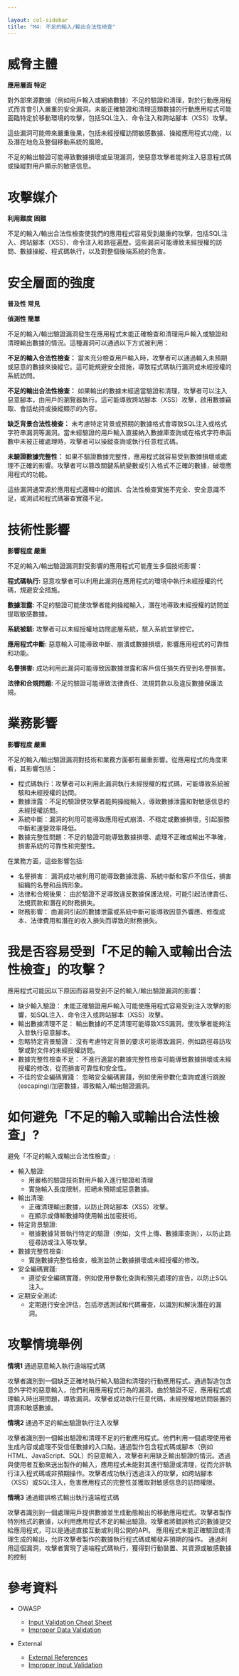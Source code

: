 ```yaml
---

layout: col-sidebar
title: "M4: 不足的輸入/輸出合法性檢查"
---
```


# 威脅主體

**應用層面 特定**

對外部來源數據（例如用戶輸入或網絡數據）不足的驗證和清理，對於行動應用程式而言會引入嚴重的安全漏洞。未能正確驗證和清理這類數據的行動應用程式可能面臨特定於移動環境的攻擊，包括SQL注入、命令注入和跨站腳本（XSS）攻擊。

這些漏洞可能帶來嚴重後果，包括未經授權訪問敏感數據、操縱應用程式功能，以及潛在地危及整個移動系統的風險。

不足的輸出驗證可能導致數據損壞或呈現漏洞，使惡意攻擊者能夠注入惡意程式碼或操縱對用戶顯示的敏感信息。

# 攻擊媒介

**利用難度 困難**

不足的輸入/輸出合法性檢查使我們的應用程式容易受到嚴重的攻擊，包括SQL注入、跨站腳本（XSS）、命令注入和路徑遍歷。這些漏洞可能導致未經授權的訪問、數據操縱、程式碼執行，以及對整個後端系統的危害。

# 安全層面的強度	

**普及性 常見**

**偵測性 簡單**

不足的輸入/輸出驗證漏洞發生在應用程式未能正確檢查和清理用戶輸入或驗證和清理輸出數據的情況。這種漏洞可以通過以下方式被利用：

**不足的輸入合法性檢查：** 當未充分檢查用戶輸入時，攻擊者可以通過輸入未預期或惡意的數據來操縱它。這可能規避安全措施，導致程式碼執行漏洞或未經授權的系統訪問。

**不足的輸出合法性檢查：** 如果輸出的數據未經適當驗證和清理，攻擊者可以注入惡意腳本，由用戶的瀏覽器執行。這可能導致跨站腳本（XSS）攻擊，啟用數據竊取、會話劫持或操縱顯示的內容。

**缺乏背景合法性檢查：** 未考慮特定背景或預期的數據格式會導致SQL注入或格式字符串漏洞等漏洞。當未經驗證的用戶輸入直接納入數據庫查詢或在格式字符串函數中未被正確處理時，攻擊者可以操縱查詢或執行任意程式碼。

**未驗證數據完整性：** 如果不驗證數據完整性，應用程式就容易受到數據損壞或處理不正確的影響。攻擊者可以篡改關鍵系統變數或引入格式不正確的數據，破壞應用程式的功能。

這些漏洞通常源於應用程式邏輯中的錯誤、合法性檢查實施不完全、安全意識不足，或測試和程式碼審查實踐不足。 

# 技術性影響

**影響程度 嚴重**


不足的輸入/輸出驗證漏洞對受影響的應用程式可能產生多個技術影響：

**程式碼執行:** 惡意攻擊者可以利用此漏洞在應用程式的環境中執行未經授權的代碼，規避安全措施。

**數據泄露:** 不足的驗證可能使攻擊者能夠操縱輸入，潛在地導致未經授權的訪問並提取敏感數據。

**系統被駭:** 攻擊者可以未經授權地訪問底層系統，駭入系統並掌控它。

**應用程式中斷:** 惡意輸入可能導致中斷、崩潰或數據損壞，影響應用程式的可靠性和功能。

**名譽損害:** 成功利用此漏洞可能導致因數據泄露和客戶信任損失而受到名譽損害。

**法律和合規問題:** 不足的驗證可能導致法律責任、法規罰款以及違反數據保護法規。


# 業務影響
	
**影響程度 嚴重**

不足的輸入/輸出驗證漏洞對技術和業務方面都有嚴重影響。從應用程式的角度來看，其影響包括：

- 程式碼執行：攻擊者可以利用此漏洞執行未經授權的程式碼，可能導致系統被駭和未經授權的訪問。
- 數據泄露：不足的驗證使攻擊者能夠操縱輸入，導致數據泄露和對敏感信息的未經授權訪問。
- 系統中斷：漏洞的利用可能導致應用程式崩潰、不穩定或數據損壞，引起服務中斷和運營效率降低。
- 數據完整性問題：不足的驗證可能導致數據損壞、處理不正確或輸出不準確，損害系統的可靠性和完整性。

在業務方面，這些影響包括:
- 名譽損害： 漏洞成功被利用可能導致數據泄露、系統中斷和客戶不信任，損害組織的名譽和品牌形象。
- 法律和合規後果： 由於驗證不足導致違反數據保護法規，可能引起法律責任、法規罰款和潛在的財務損失。
- 財務影響： 由漏洞引起的數據泄露或系統中斷可能導致因意外響應、修復成本、法律費用和潛在的收入損失而導致的財務損失。

# 我是否容易受到「不足的輸入或輸出合法性檢查」的攻擊？

應用程式可能因以下原因而容易受到不足的輸入/輸出驗證漏洞的影響：

- 缺少輸入驗證： 未能正確驗證用戶輸入可能使應用程式容易受到注入攻擊的影響，如SQL注入、命令注入或跨站腳本（XSS）攻擊。
- 輸出數據清理不足： 輸出數據的不足清理可能導致XSS漏洞，使攻擊者能夠注入並執行惡意腳本。
- 忽略特定背景驗證： 沒有考慮特定背景的要求可能導致漏洞，例如路徑尋訪攻擊或對文件的未經授權訪問。
- 數據完整性檢查不足： 不進行適當的數據完整性檢查可能導致數據損壞或未經授權的修改，從而損害可靠性和安全性。
- 不佳的安全編碼實踐： 忽略安全編碼實踐，例如使用參數化查詢或進行跳脫(escaping)/加密數據，導致輸入/輸出驗證漏洞。


# 如何避免「不足的輸入或輸出合法性檢查」?

避免「不足的輸入或輸出合法性檢查」:
- 輸入驗證:
  - 用嚴格的驗證技術對用戶輸入進行驗證和清理
  - 實施輸入長度限制，拒絕未預期或惡意數據。
- 輸出清理:
  - 正確清理輸出數據，以防止跨站腳本（XSS）攻擊。
  - 在顯示或傳輸數據時使用輸出加密技術。
- 特定背景驗證:
  - 根據數據背景執行特定的驗證（例如，文件上傳、數據庫查詢），以防止路徑尋訪或注入等攻擊。
- 數據完整性檢查:
  - 實施數據完整性檢查，檢測並防止數據損壞或未經授權的修改。
- 安全編碼實踐:
  - 遵從安全編碼實踐，例如使用參數化查詢和預先處理的宣告，以防止SQL注入。
- 定期安全測試:
  - 定期進行安全評估，包括滲透測試和代碼審查，以識別和解決潛在的漏洞。
 
# 攻擊情境舉例

**情境1** 通過惡意輸入執行遠端程式碼

攻擊者識別到一個缺乏正確地執行輸入驗證和清理的行動應用程式。通過製造包含意外字符的惡意輸入，他們利用應用程式行為的漏洞。由於驗證不足，應用程式處理輸入時出現問題，導致漏洞。攻擊者成功執行任意代碼，未經授權地訪問裝置的資源和敏感數據。

**情境2** 通過不足的輸出驗證執行注入攻擊

攻擊者識別到一個輸出驗證和清理不足的行動應用程式。他們利用一個處理使用者生成內容或處理不受信任數據的入口點。通過製作包含程式碼或腳本（例如HTML、JavaScript、SQL）的惡意輸入，攻擊者利用缺乏輸出驗證的情況。透過與使用者互動來送出製作的輸入，應用程式未能對其進行驗證或清理，從而允許執行注入程式碼或非預期操作。攻擊者成功執行透過注入的攻擊，如跨站腳本（XSS）或SQL注入，危害應用程式的完整性並獲取對敏感信息的訪問權限。

**情境3** 通過錯誤格式輸出執行遠端程式碼

攻擊者識別到一個處理用戶提供數據並生成動態輸出的移動應用程式。攻擊者製作特別格式的數據，以利用應用程式不足的輸出驗證。攻擊者將錯誤格式的數據提交給應用程式，可以是通過直接互動或利用公開的API。
應用程式未能正確驗證或清理生成的輸出，允許攻擊者製作的數據執行程式碼或觸發非預期的操作。
通過利用這個漏洞，攻擊者實現了遠端程式碼執行，獲得對行動裝置、其資源或敏感數據的控制

# 參考資料

- OWASP
  - [Input Validation Cheat Sheet](https://cheatsheetseries.owasp.org/cheatsheets/Input_Validation_Cheat_Sheet.html)
  - [Improper Data Validation](https://owasp.org/www-community/vulnerabilities/Improper_Data_Validation#:~:text=Omitting%20validation%20for%20even%20a,incomplete%20or%20absent%20input%20validation.)

- External
  - [External References](http://cwe.mitre.org/)
  - [Improper Input Validation](https://cwe.mitre.org/data/definitions/20.html)



